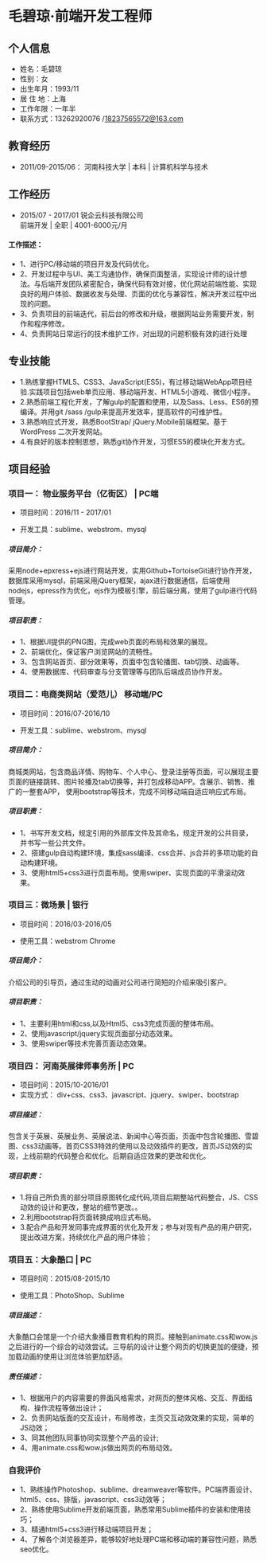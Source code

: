 # 毛碧琼·前端开发工程师

## 个人信息
* 姓名：毛碧琼	
* 性别：女
* 出生年月：1993/11          	
* 居 住 地：上海 
* 工作年限：一年半
* 联系方式：13262920076 /18237565572@163.com

## 教育经历
* 2011/09-2015/06：  河南科技大学   |  本科  |  计算机科学与技术

## 工作经历

* 2015/07 - 2017/01	锐企云科技有限公司  
	前端开发 | 全职 | 4001-6000元/月
#### 工作描述：
* 1、进行PC/移动端的项目开发及代码优化。
* 2、开发过程中与UI、美工沟通协作，确保页面整洁，实现设计师的设计想法。与后端开发团队紧密配合，确保代码有效对接，优化网站前端性能、实现良好的用户体验、数据收发与处理、页面的优化与兼容性，解决开发过程中出现的问题。
* 3、负责项目的前端迭代，前后台的修改和升级，根据网站业务需要开发，制作和程序修改。
* 4、负责网站日常运行的技术维护工作，对出现的问题积极有效的进行处理 

## 专业技能
* 1.熟练掌握HTML5、CSS3、JavaScript(ES5)，有过移动端WebApp项目经验.实践项目包括web单页应用、移动端开发、HTML5小游戏、微信小程序。
* 2.熟悉前端工程化开发，了解gulp的配置和使用，以及Sass、Less、ES6的预编译。并用git /sass /gulp来提高开发效率，提高软件的可维护性。
* 3.熟悉响应式开发，熟悉BootStrap/ jQuery.Mobile前端框架。基于WordPress 二次开发网站。
* 4.有良好的版本控制思想，熟悉git协作开发，习惯ES5的模块化开发方式。

## 项目经验

### 项目一： 物业服务平台（亿街区）  |  PC端

* 项目时间：2016/11 - 2017/01	

* 开发工具：sublime、webstrom、mysql
##### 项目简介：
采用node+epxress+ejs进行网站开发，实用Github+TortoiseGit进行协作开发，数据库采用mysql，前端采用jQuery框架，ajax进行数据通信，后端使用nodejs，epress作为优化，ejs作为模板引擎，前后端分离，使用了gulp进行代码管理。
##### 项目职责：
* 1、根据UI提供的PNG图，完成web页面的布局和效果的展现。
* 2、前端优化，保证客户浏览网站的流畅性。
* 3、包含网站首页、部分效果等，页面中包含轮播图、tab切换、动画等。
* 4、使用数据库、代码审查与分支管理等与团队后端成员协作开发。

### 项目二：电商类网站（爱范儿） 移动端/PC

* 项目时间：2016/07-2016/10	

* 开发工具：sublime、webstrom、mysql
##### 项目简介：
商城类网站，包含商品详情、购物车、个人中心、登录注册等页面，可以展现主要页面的链接跳转、图片轮播及tab切换等，并打包成移动APP。含展示、销售、推广的一整套APP， 使用bootstrap等技术，完成不同移动端自适应响应式布局。 
##### 项目职责：
* 1、书写开发文档，规定引用的外部库文件及其命名，规定开发的公共目录，并书写一些公共文件。
* 2、搭建gulp自动构建环境，集成sass编译、css合并、js合并的多项功能的自动构建环境。
* 3、使用html5+css3进行页面布局。使用swiper、实现页面的平滑滚动效果。

### 项目三：微场景 | 银行

* 项目时间：2016/03-2016/05	

* 使用工具：webstrom Chrome

##### 项目简介：

介绍公司的引导页，通过生动的动画对公司进行简短的介绍来吸引客户。

##### 项目职责：

* 1、主要利用html和css,以及Html5、css3完成页面的整体布局。
* 2、使用javascript/jquery实现页面部分动态效果。
* 3、使用swiper等技术完善页面动态效果。

### 项目四：  河南英展律师事务所 |  PC

* 项目时间：2015/10-2016/01
* 实现方式： div+css、css3、javascript、jquery、swiper、bootstrap

##### 项目描述：

包含关于英展、英展业务、英展说法、新闻中心等页面，页面中包含轮播图、雪碧图、css3动画等。首页CSS3特效的使用以及动效插件的更改，首页JS动效的实现，上线前期的代码整合和优化。后期自适应效果的更改和优化。

##### 项目职责：

* 1.将自己所负责的部分项目原图转化成代码,项目后期整站代码整合，JS、CSS动效的设计和更改，整站的细节更改。。
* 2.利用bootstrap将页面转换成响应式布局。
* 3.配合产品和开发同事完成界面的优化及开发；参与对现有产品的用户研究，提出改进方案，持续优化产品的用户体验；


### 项目五：大象酷口 | PC

* 项目时间：2015/08-2015/10

* 使用工具：PhotoShop、Sublime

##### 项目描述：

大象酷口会馆是一个介绍大象播音教育机构的网页。接触到animate.css和wow.js之后进行的一个综合的动效尝试。三导航的设计让整个网页的切换更加的便捷，预加载动画的使用让浏览体验更加舒适。

##### 责任描述：

* 1、根据用户的内容需要的界面风格需求，对网页的整体风格、交互、界面结构、操作流程等做出设计；
* 2、负责网站版面的交互设计，布局修改，主页交互动效效果的实现，简单的JS动效；
* 3、同其他团队同事协同实现整个产品的设计;
* 4、用animate.css和wow.js做出网页的布局动效。
 
### 自我评价

* 1、熟练操作Photoshop、sublime、dreamweaver等软件。PC端界面设计、html5、css、排版，javascript、css3动效等；  
* 2、熟练使用Sublime开发前端页面，熟悉常用Sublime插件的安装和使用技巧；
* 3、精通html5+css3进行移动端项目开发；
* 4、了解各个浏览器差异，能够较好地处理PC端和移动端的兼容性问题，熟悉seo优化。
